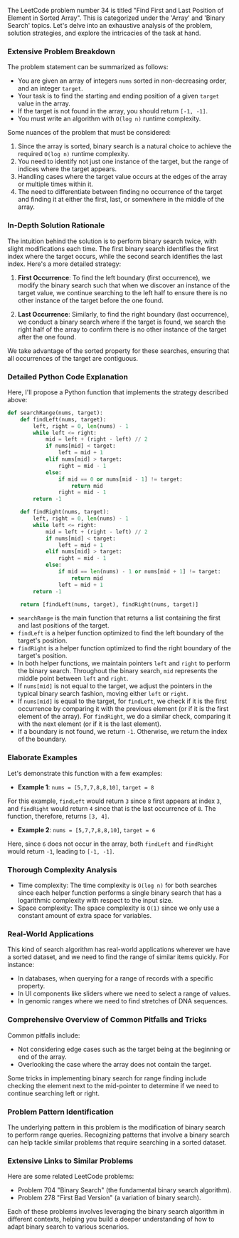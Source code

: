 The LeetCode problem number 34 is titled "Find First and Last Position of Element in Sorted Array". This is categorized under the 'Array' and 'Binary Search' topics. Let's delve into an exhaustive analysis of the problem, solution strategies, and explore the intricacies of the task at hand.

### Extensive Problem Breakdown

The problem statement can be summarized as follows:

- You are given an array of integers `nums` sorted in non-decreasing order, and an integer `target`.
- Your task is to find the starting and ending position of a given `target` value in the array.
- If the target is not found in the array, you should return `[-1, -1]`.
- You must write an algorithm with `O(log n)` runtime complexity.

Some nuances of the problem that must be considered:

1. Since the array is sorted, binary search is a natural choice to achieve the required `O(log n)` runtime complexity.
2. You need to identify not just one instance of the target, but the range of indices where the target appears.
3. Handling cases where the target value occurs at the edges of the array or multiple times within it.
4. The need to differentiate between finding no occurrence of the target and finding it at either the first, last, or somewhere in the middle of the array.

### In-Depth Solution Rationale

The intuition behind the solution is to perform binary search twice, with slight modifications each time. The first binary search identifies the first index where the target occurs, while the second search identifies the last index. Here's a more detailed strategy:

1. **First Occurrence**: To find the left boundary (first occurrence), we modify the binary search such that when we discover an instance of the target value, we continue searching to the left half to ensure there is no other instance of the target before the one found.

2. **Last Occurrence**: Similarly, to find the right boundary (last occurrence), we conduct a binary search where if the target is found, we search the right half of the array to confirm there is no other instance of the target after the one found.

We take advantage of the sorted property for these searches, ensuring that all occurrences of the target are contiguous.

### Detailed Python Code Explanation

Here, I'll propose a Python function that implements the strategy described above:

```python
def searchRange(nums, target):
    def findLeft(nums, target):
        left, right = 0, len(nums) - 1
        while left <= right:
            mid = left + (right - left) // 2
            if nums[mid] < target:
                left = mid + 1
            elif nums[mid] > target:
                right = mid - 1
            else:
                if mid == 0 or nums[mid - 1] != target:
                    return mid
                right = mid - 1
        return -1

    def findRight(nums, target):
        left, right = 0, len(nums) - 1
        while left <= right:
            mid = left + (right - left) // 2
            if nums[mid] < target:
                left = mid + 1
            elif nums[mid] > target:
                right = mid - 1
            else:
                if mid == len(nums) - 1 or nums[mid + 1] != target:
                    return mid
                left = mid + 1
        return -1

    return [findLeft(nums, target), findRight(nums, target)]
```

- `searchRange` is the main function that returns a list containing the first and last positions of the target.
- `findLeft` is a helper function optimized to find the left boundary of the target's position.
- `findRight` is a helper function optimized to find the right boundary of the target's position.
- In both helper functions, we maintain pointers `left` and `right` to perform the binary search. Throughout the binary search, `mid` represents the middle point between `left` and `right`.
- If `nums[mid]` is not equal to the target, we adjust the pointers in the typical binary search fashion, moving either `left` or `right`.
- If `nums[mid]` is equal to the target, for `findLeft`, we check if it is the first occurrence by comparing it with the previous element (or if it is the first element of the array). For `findRight`, we do a similar check, comparing it with the next element (or if it is the last element).
- If a boundary is not found, we return `-1`. Otherwise, we return the index of the boundary.

### Elaborate Examples

Let's demonstrate this function with a few examples:

- **Example 1**: `nums = [5,7,7,8,8,10]`, `target = 8`

For this example, `findLeft` would return `3` since `8` first appears at index `3`, and `findRight` would return `4` since that is the last occurrence of `8`. The function, therefore, returns `[3, 4]`.

- **Example 2**: `nums = [5,7,7,8,8,10]`, `target = 6`

Here, since `6` does not occur in the array, both `findLeft` and `findRight` would return `-1`, leading to `[-1, -1]`.

### Thorough Complexity Analysis

- Time complexity: The time complexity is `O(log n)` for both searches since each helper function performs a single binary search that has a logarithmic complexity with respect to the input size.
- Space complexity: The space complexity is `O(1)` since we only use a constant amount of extra space for variables.

### Real-World Applications

This kind of search algorithm has real-world applications wherever we have a sorted dataset, and we need to find the range of similar items quickly. For instance:

- In databases, when querying for a range of records with a specific property.
- In UI components like sliders where we need to select a range of values.
- In genomic ranges where we need to find stretches of DNA sequences.

### Comprehensive Overview of Common Pitfalls and Tricks

Common pitfalls include:

- Not considering edge cases such as the target being at the beginning or end of the array.
- Overlooking the case where the array does not contain the target.

Some tricks in implementing binary search for range finding include checking the element next to the mid-pointer to determine if we need to continue searching left or right.

### Problem Pattern Identification

The underlying pattern in this problem is the modification of binary search to perform range queries. Recognizing patterns that involve a binary search can help tackle similar problems that require searching in a sorted dataset.

### Extensive Links to Similar Problems

Here are some related LeetCode problems:

- Problem 704 "Binary Search" (the fundamental binary search algorithm).
- Problem 278 "First Bad Version" (a variation of binary search).

Each of these problems involves leveraging the binary search algorithm in different contexts, helping you build a deeper understanding of how to adapt binary search to various scenarios.